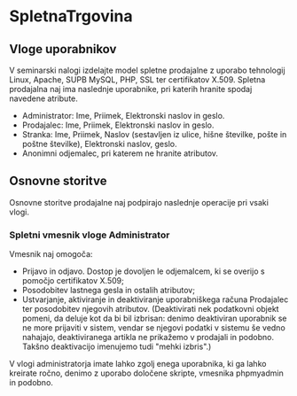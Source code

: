 # SpletnaTrgovina

## Vloge uporabnikov

V seminarski nalogi izdelajte model spletne prodajalne z uporabo tehnologij Linux, Apache, SUPB MySQL, PHP, SSL ter certifikatov X.509. Spletna prodajalna naj ima naslednje uporabnike, pri katerih hranite spodaj navedene atribute.

- Administrator: Ime, Priimek, Elektronski naslov in geslo.
- Prodajalec: Ime, Priimek, Elektronski naslov in geslo.
- Stranka: Ime, Priimek, Naslov (sestavljen iz ulice, hišne številke, pošte in poštne številke), Elektronski naslov, geslo.
- Anonimni odjemalec, pri katerem ne hranite atributov.

## Osnovne storitve

Osnovne storitve prodajalne naj podpirajo naslednje operacije pri vsaki vlogi.

### Spletni vmesnik vloge Administrator

Vmesnik naj omogoča:

- Prijavo in odjavo. Dostop je dovoljen le odjemalcem, ki se overijo s pomočjo certifikatov X.509;
- Posodobitev lastnega gesla in ostalih atributov;
- Ustvarjanje, aktiviranje in deaktiviranje uporabniškega računa Prodajalec ter posodobitev njegovih atributov. (Deaktivirati nek podatkovni objekt pomeni, da deluje kot da bi bil izbrisan: denimo deaktiviran uporabnik se ne more prijaviti v sistem, vendar se njegovi podatki v sistemu še vedno nahajajo, deaktiviranega artikla ne prikažemo v prodajali in podobno. Takšno deaktivacijo imenujemo tudi "mehki izbris".)
  
V vlogi administratorja imate lahko zgolj enega uporabnika, ki ga lahko kreirate ročno, denimo z uporabo določene skripte, vmesnika phpmyadmin in podobno.
